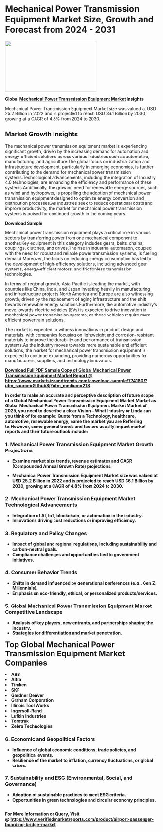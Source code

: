 <H1>Mechanical Power Transmission Equipment Market Size, Growth and Forecast from 2024 - 2031</H1><img class="aligncenter size-medium wp-image-584254" src="https://thirdeyenews.in/wp-content/uploads/2024/09/Global-Market-Research-300x168.jpeg" alt="" width="300" height="168" /><p><strong>Global&nbsp;<a href="https://www.marketsizeandtrends.com/download-sample/774180/?utm_source=Github8j?utm_medium=218">Mechanical Power Transmission Equipment Market</a> Insights</strong></p><p>Mechanical Power Transmission Equipment Market size was valued at USD 25.2 Billion in 2022 and is projected to reach USD 36.1 Billion by 2030, growing at a CAGR of 4.8% from 2024 to 2030.</p><p><h2>Market Growth Insights</h2> <p>The mechanical power transmission equipment market is experiencing significant growth, driven by the increasing demand for automation and energy-efficient solutions across various industries such as automotive, manufacturing, and agriculture.The global focus on industrialization and infrastructure development, particularly in emerging economies, is further contributing to the demand for mechanical power transmission systems.Technological advancements, including the integration of Industry 4.0 technologies, are enhancing the efficiency and performance of these systems.Additionally, the growing need for renewable energy sources, such as wind and hydropower, is propelling the adoption of mechanical power transmission equipment designed to optimize energy conversion and distribution processes.As industries seek to reduce operational costs and improve productivity, the market for mechanical power transmission systems is poised for continued growth in the coming years.</p> <p><strong><a href="#">Download Sample</a></strong></p> <p>Mechanical power transmission equipment plays a critical role in various sectors by transferring power from one mechanical component to another.Key equipment in this category includes gears, belts, chains, couplings, clutches, and drives.The rise in industrial automation, coupled with the need for robust and reliable power transmission systems, is fueling demand.Moreover, the focus on reducing energy consumption has led to the development of high-efficiency solutions, including advanced gear systems, energy-efficient motors, and frictionless transmission technologies.</p> <p>In terms of regional growth, Asia-Pacific is leading the market, with countries like China, India, and Japan investing heavily in manufacturing and infrastructure projects.North America and Europe are also witnessing growth, driven by the replacement of aging infrastructure and the shift towards renewable energy solutions.Furthermore, the automotive industry’s move towards electric vehicles (EVs) is expected to drive innovation in mechanical power transmission systems, as these vehicles require more efficient powertrain solutions.</p> <p>The market is expected to witness innovations in product design and materials, with companies focusing on lightweight and corrosion-resistant materials to improve the durability and performance of transmission systems.As the industry moves towards more sustainable and efficient solutions, the market for mechanical power transmission equipment is expected to continue expanding, providing numerous opportunities for manufacturers, suppliers, and technology innovators.</p> <p><strong><a href="#"></p><p><span class=""><strong>Download Full PDF Sample Copy of Global Mechanical Power Transmission Equipment Market Report</strong> @ <a href="https://www.marketsizeandtrends.com/download-sample/774180/?utm_source=Github8j?utm_medium=218" target="_blank">https://www.marketsizeandtrends.com/download-sample/774180/?utm_source=Github8j?utm_medium=218</a></span></p><p>In order to make an accurate and perceptive description of future scope of a Global&nbsp;Mechanical Power Transmission Equipment Market Market as Global&nbsp;Mechanical Power Transmission Equipment Market Market of 2025, you need to describe a clear Vision &ndash; What Industry or Linda can you think of for example: Quote from a Technology, healthcare, automotive, renewable energy, name the market you are Reffering to.However, some general trends and factors usually impact market reports and their future outlook include:</p><h3>1.&nbsp;<strong>Mechanical Power Transmission Equipment Market Growth Projections</strong></h3><ul><li>Examine market size trends, revenue estimates and CAGR (Compounded Annual Growth Rate) projections.</li><li><p>Mechanical Power Transmission Equipment Market size was valued at USD 25.2 Billion in 2022 and is projected to reach USD 36.1 Billion by 2030, growing at a CAGR of 4.8% from 2024 to 2030.</p></li></ul><h3>2.&nbsp;<strong>Mechanical Power Transmission Equipment Market Technological Advancements</strong></h3><ul><li>Integration of AI, IoT, blockchain, or automation in the industry.</li><li>Innovations driving cost reductions or improving efficiency.</li></ul><h3>3.&nbsp;<strong>Regulatory and Policy Changes</strong></h3><ul><li>Impact of global and regional regulations, including sustainability and carbon-neutral goals.</li><li>Compliance challenges and opportunities tied to government initiatives.</li></ul><h3>4.&nbsp;<strong>Consumer Behavior Trends</strong></h3><ul><li>Shifts in demand influenced by generational preferences (e.g., Gen Z, Millennials).</li><li>Emphasis on eco-friendly, ethical, or personalized products/services.</li></ul><h3>5.&nbsp;<strong>Global Mechanical Power Transmission Equipment Market Competitive Landscape</strong></h3><ul><li>Analysis of key players, new entrants, and partnerships shaping the industry.</li><li>Strategies for differentiation and market penetration.</li></ul><p data-pm-slice="1 1 []"><span style="color: inherit; font-family: inherit; font-size: 25px;">Top Global Mechanical Power Transmission Equipment Market Companies</span></p><div class="" data-test-id=""><p><li>ABB</li><li> Altra</li><li> Timken</li><li> SKF</li><li> Gardner Denver</li><li> Graham Corporation</li><li> Illinois Tool Works</li><li> Ingersoll-Rand</li><li> Lufkin Industries</li><li> Torotrak</li><li> Zebra Technologies</li></p></div><h3>6.&nbsp;<strong>Economic and Geopolitical Factors</strong></h3><ul><li>Influence of global economic conditions, trade policies, and geopolitical events.</li><li>Resilience of the market to inflation, currency fluctuations, or global crises.</li></ul><h3>7.&nbsp;<strong>Sustainability and ESG (Environmental, Social, and Governance)</strong></h3><ul><li>Adoption of sustainable practices to meet ESG criteria.</li><li>Opportunities in green technologies and circular economy principles.</li></ul><h2><strong style="font-size: 14px;">For More Information or Query, Visit @&nbsp;</strong><a style="background-color: #ffffff; font-size: 14px;" href="https://www.marketsizeandtrends.com/report/mechanical-power-transmission-equipment-market/" target="_blank">https://www.verifiedmarketreports.com/product/airport-passenger-boarding-bridge-market</a></h2>